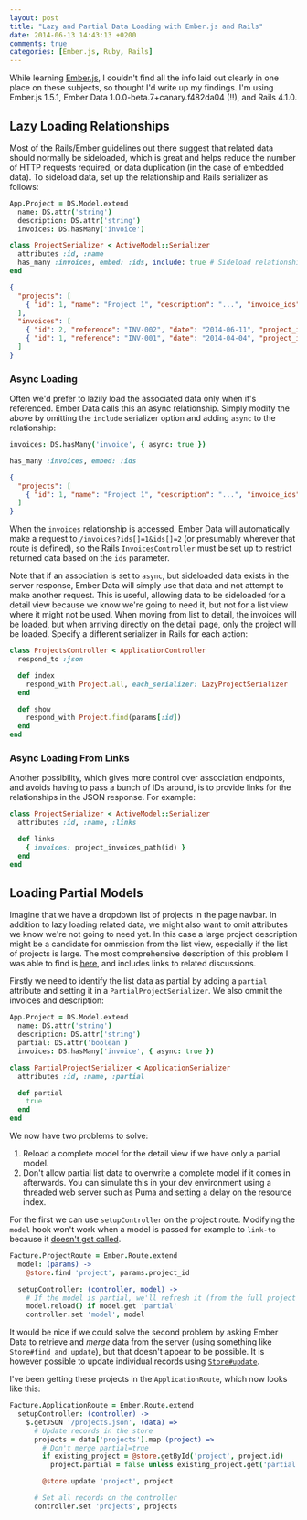 ```yaml
---
layout: post
title: "Lazy and Partial Data Loading with Ember.js and Rails"
date: 2014-06-13 14:43:13 +0200
comments: true
categories: [Ember.js, Ruby, Rails]
---
```


While learning [Ember.js](http://emberjs.com/), I couldn't find all the info laid out clearly in one place on these subjects, so thought I'd write up my findings. I'm using Ember.js 1.5.1, Ember Data 1.0.0-beta.7+canary.f482da04 (!!), and Rails 4.1.0.

## Lazy Loading Relationships

Most of the Rails/Ember guidelines out there suggest that related data should normally be sideloaded, which is great and helps reduce the number of HTTP requests required, or data duplication (in the case of embedded data). To sideload data, set up the relationship and Rails serializer as follows:

``` coffeescript app/assets/javascripts/models/project.js.coffee
App.Project = DS.Model.extend
  name: DS.attr('string')
  description: DS.attr('string')
  invoices: DS.hasMany('invoice')
```

``` ruby app/serializers/project_serializer.rb
class ProjectSerializer < ActiveModel::Serializer
  attributes :id, :name
  has_many :invoices, embed: :ids, include: true # Sideload relationship
end
```

``` json Example JSON Response
{
  "projects": [
    { "id": 1, "name": "Project 1", "description": "...", "invoice_ids": [1, 2] }
  ],
  "invoices": [
    { "id": 2, "reference": "INV-002", "date": "2014-06-11", "project_id": 1 },
    { "id": 1, "reference": "INV-001", "date": "2014-04-04", "project_id": 1 }
  ]
}
```

### Async Loading

Often we'd prefer to lazily load the associated data only when it's referenced. Ember Data calls this an async relationship. Simply modify the above by omitting the `include` serializer option and adding `async` to the relationship:

``` coffeescript app/assets/javascripts/models/project.js.coffee (partial)
invoices: DS.hasMany('invoice', { async: true })
```

``` ruby app/serializers/lazy_project_serializer.rb (partial)
has_many :invoices, embed: :ids
```

``` json Example JSON Response
{
  "projects": [
    { "id": 1, "name": "Project 1", "description": "...", "invoice_ids": [1, 2] }
  ]
}
```

When the `invoices` relationship is accessed, Ember Data will automatically make a request to `/invoices?ids[]=1&ids[]=2` (or presumably wherever that route is defined), so the Rails `InvoicesController` must be set up to restrict returned data based on the `ids` parameter.

Note that if an association is set to `async`, but sideloaded data exists in the server response, Ember Data will simply use that data and not attempt to make another request. This is useful, allowing data to be sideloaded for a detail view because we know we're going to need it, but not for a list view where it might not be used. When moving from list to detail, the invoices will be loaded, but when arriving directly on the detail page, only the project will be loaded. Specify a different serializer in Rails for each action:

``` ruby app/controllers/projects_controller.rb
class ProjectsController < ApplicationController
  respond_to :json

  def index
    respond_with Project.all, each_serializer: LazyProjectSerializer
  end

  def show
    respond_with Project.find(params[:id])
  end
end
```

### Async Loading From Links

Another possibility, which gives more control over association endpoints, and avoids having to pass a bunch of IDs around, is to provide links for the relationships in the JSON response. For example:

``` ruby app/serializers/project_serializer.rb
class ProjectSerializer < ActiveModel::Serializer
  attributes :id, :name, :links

  def links
    { invoices: project_invoices_path(id) }
  end
end
```


## Loading Partial Models

Imagine that we have a dropdown list of projects in the page navbar. In addition to lazy loading related data, we might also want to omit attributes we know we're not going to need yet. In this case a large project description might be a candidate for ommission from the list view, especially if the list of projects is large. The most comprehensive description of this problem I was able to find is [here](http://discuss.emberjs.com/t/loading-partial-models-then-filling-them-with-ember-data/819), and includes links to related discussions.

Firstly we need to identify the list data as partial by adding a `partial` attribute and setting it in a `PartialProjectSerializer`. We also ommit the invoices and description:

``` coffeescript app/assets/javascripts/models/project.js.coffee
App.Project = DS.Model.extend
  name: DS.attr('string')
  description: DS.attr('string')
  partial: DS.attr('boolean')
  invoices: DS.hasMany('invoice', { async: true })
```

``` ruby app/serializers/partial_project_serializer.rb
class PartialProjectSerializer < ApplicationSerializer
  attributes :id, :name, :partial

  def partial
    true
  end
end
```

We now have two problems to solve:

1. Reload a complete model for the detail view if we have only a partial model.
2. Don't allow partial list data to overwrite a complete model if it comes in afterwards. You can simulate this in your dev environment using a threaded web server such as Puma and setting a delay on the resource index.

For the first we can use `setupController` on the project route. Modifying the `model` hook won't work when a model is passed for example to `link-to` because it [doesn't get called](http://emberjs.com/guides/routing/asynchronous-routing/#toc_beforemodel-and-aftermodel).

``` coffeescript app/assets/javascripts/routes/project_route.js.coffee
Facture.ProjectRoute = Ember.Route.extend
  model: (params) ->
    @store.find 'project', params.project_id

  setupController: (controller, model) ->
    # If the model is partial, we'll refresh it (from the full project resource)
    model.reload() if model.get 'partial'
    controller.set 'model', model
```

It would be nice if we could solve the second problem by asking Ember Data to retrieve and *merge* data from the server (using something like `Store#find_and_update`), but that doesn't appear to be possible. It is however possible to update individual records using [`Store#update`](http://emberjs.com/api/data/classes/DS.Store.html#method_update).

I've been getting these projects in the `ApplicationRoute`, which now looks like this:

``` coffeescript app/assets/javascripts/routes/application.js.coffee
Facture.ApplicationRoute = Ember.Route.extend
  setupController: (controller) ->
    $.getJSON '/projects.json', (data) =>
      # Update records in the store
      projects = data['projects'].map (project) =>
        # Don't merge partial=true
        if existing_project = @store.getById('project', project.id)
          project.partial = false unless existing_project.get('partial')

        @store.update 'project', project

      # Set all records on the controller
      controller.set 'projects', projects
```
